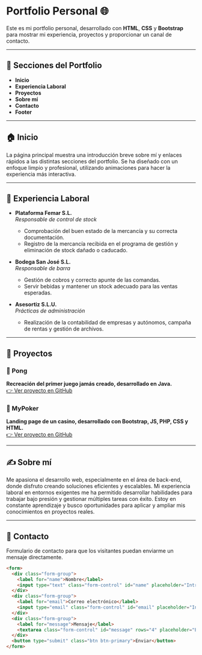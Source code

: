 # Portfolio Personal 🌐

Este es mi portfolio personal, desarrollado con **HTML**, **CSS** y **Bootstrap** para mostrar mi experiencia, proyectos y proporcionar un canal de contacto.

---

## 📄 Secciones del Portfolio  
- **Inicio**  
- **Experiencia Laboral**  
- **Proyectos**  
- **Sobre mí**  
- **Contacto**  
- **Footer**  

---

## 🏠 Inicio  
La página principal muestra una introducción breve sobre mí y enlaces rápidos a las distintas secciones del portfolio. Se ha diseñado con un enfoque limpio y profesional, utilizando animaciones para hacer la experiencia más interactiva.  

---

## 💼 Experiencia Laboral  

- **Plataforma Femar S.L.**  
  _Responsable de control de stock_  
  - Comprobación del buen estado de la mercancía y su correcta documentación.  
  - Registro de la mercancía recibida en el programa de gestión y eliminación de stock dañado o caducado.

- **Bodega San José S.L.**  
  _Responsable de barra_  
  - Gestión de cobros y correcto apunte de las comandas.  
  - Servir bebidas y mantener un stock adecuado para las ventas esperadas.

- **Asesortiz S.L.U.**  
  _Prácticas de administración_  
  - Realización de la contabilidad de empresas y autónomos, campaña de rentas y gestión de archivos.

---

## 📂 Proyectos  

### 🔹 Pong  
**Recreación del primer juego jamás creado, desarrollado en Java.**  
[👉 Ver proyecto en GitHub](https://github.com/AntrisMedac/Pong.git)  

### 🔹 MyPoker  
**Landing page de un casino, desarrollado con Bootstrap, JS, PHP, CSS y HTML.**  
[👉 Ver proyecto en GitHub](https://github.com/AntrisMedac/Poker.git)  

---

## ✍️ Sobre mí  
Me apasiona el desarrollo web, especialmente en el área de back-end, donde disfruto creando soluciones eficientes y escalables. Mi experiencia laboral en entornos exigentes me ha permitido desarrollar habilidades para trabajar bajo presión y gestionar múltiples tareas con éxito. Estoy en constante aprendizaje y busco oportunidades para aplicar y ampliar mis conocimientos en proyectos reales.  

---

## 📧 Contacto  
Formulario de contacto para que los visitantes puedan enviarme un mensaje directamente.

```html
<form>
  <div class="form-group">
    <label for="name">Nombre</label>
    <input type="text" class="form-control" id="name" placeholder="Introduce tu nombre" required>
  </div>
  <div class="form-group">
    <label for="email">Correo electrónico</label>
    <input type="email" class="form-control" id="email" placeholder="Introduce tu correo" required>
  </div>
  <div class="form-group">
    <label for="message">Mensaje</label>
    <textarea class="form-control" id="message" rows="4" placeholder="Escribe tu mensaje" required></textarea>
  </div>
  <button type="submit" class="btn btn-primary">Enviar</button>
</form>
